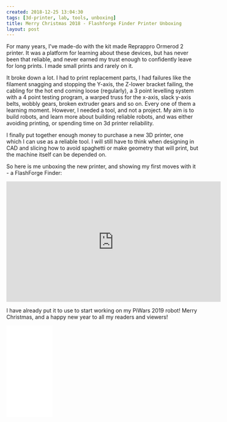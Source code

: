 ```yaml
---
created: 2018-12-25 13:04:30
tags: [3d-printer, lab, tools, unboxing]
title: Merry Christmas 2018 - Flashforge Finder Printer Unboxing
layout: post
---
```

For many years, I've made-do with the kit made Reprappro Ormerod 2 printer. It was a platform for learning about these devices, but has never been that reliable, and never earned my trust enough to confidently leave for long prints. I made small prints and rarely on it.

It broke down a lot. I had to print replacement parts, I had failures like the filament snagging and stopping the Y-axis, the Z-lower bracket failing, the cabling for the hot end coming loose (regularly), a 3 point levelling system with a 4 point testing program, a warped truss for the x-axis, slack y-axis belts, wobbly gears, broken extruder gears and so on. Every one of them a learning moment. However, I needed a tool, and not a project. My aim is to build robots, and learn more about building reliable robots, and was either avoiding printing, or spending time on 3d printer reliability.

I finally put together enough money to purchase a new 3D printer, one which I can use as a reliable tool. I will still have to think when designing in CAD and slicing how to avoid spaghetti or make geometry that will print, but the machine itself can be depended on.

So here is me unboxing the new printer, and showing my first moves with it - a FlashForge Finder:

<div class="embed-responsive embed-responsive-16by9">
<iframe width="560" height="315" src="https://www.youtube.com/embed/0MuEUecYNEY" frameborder="0" allowfullscreen="True"></iframe>
</div>

I have already put it to use to start working on my PiWars 2019 robot!
Merry Christmas, and a happy new year to all my readers and viewers!

<iframe style="width:120px;height:240px;" marginwidth="0" marginheight="0" scrolling="no" frameborder="0" src="//ws-eu.amazon-adsystem.com/widgets/q?ServiceVersion=20070822&OneJS=1&Operation=GetAdHtml&MarketPlace=GB&source=ss&ref=as_ss_li_til&ad_type=product_link&tracking_id=orionrobots-21&language=en_GB&marketplace=amazon&region=GB&placement=B00ZBS86ZW&asins=B00ZBS86ZW&linkId=9ab6fa679217681fcc38f6eefd55862b&show_border=true&link_opens_in_new_window=true"></iframe>